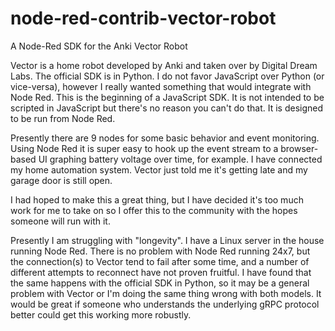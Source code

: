 # node-red-contrib-vector-robot

A Node-Red SDK for the Anki Vector Robot

Vector is a home robot developed by Anki and taken over by Digital Dream Labs. The official SDK is in Python.
I do not favor JavaScript over Python (or vice-versa), however I really wanted something that would integrate
with Node Red. This is the beginning of a JavaScript SDK. It is not intended to be scripted in JavaScript
but there's no reason you can't do that. It is designed to be run from Node Red.

Presently there are 9 nodes for some basic behavior and event monitoring. Using Node Red it is super easy
to hook up the event stream to a browser-based UI graphing battery voltage over time, for example. I have
connected my home automation system. Vector just told me it's getting late and my garage door is still open.

I had hoped to make this a great thing, but I have decided it's too much work for me to take on
so I offer this to the community with the hopes someone will run with it.

Presently I am struggling with "longevity". I have a Linux server in the house running Node Red.
There is no problem with Node Red running 24x7, but the connection(s) to Vector tend to fail
after some time, and a number of different attempts to reconnect have not proven fruitful.
I have found that the same happens with the official SDK in Python, so it may be a general
problem with Vector or I'm doing the same thing wrong with both models. It would be great if someone who understands the underlying gRPC protocol better could get this working more robustly.

